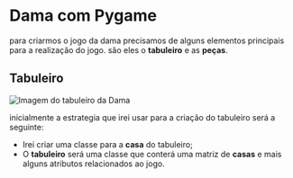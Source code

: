 # Dama com Pygame

para criarmos o jogo da dama precisamos de alguns elementos principais para a realização do jogo. são eles o **tabuleiro** e as **peças**.

## Tabuleiro

![Imagem do tabuleiro da Dama](https://github.com/CarlosG18/advanced_topics_py/blob/main/topics/poo/dama/imgs/tabueiro_dama.jpg)

inicialmente a estrategia que irei usar para a criação do tabuleiro será a seguinte:

- Irei criar uma classe para a **casa** do tabuleiro;
- O **tabuleiro** será uma classe que conterá uma matriz de **casas** e mais alguns atributos relacionados ao jogo.

